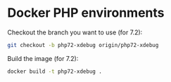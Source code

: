 Docker PHP environments
=

Checkout the branch you want to use (for 7.2):
```sh
git checkout -b php72-xdebug origin/php72-xdebug
```

Build the image (for 7.2):
```sh
docker build -t php72-xdebug .
```

